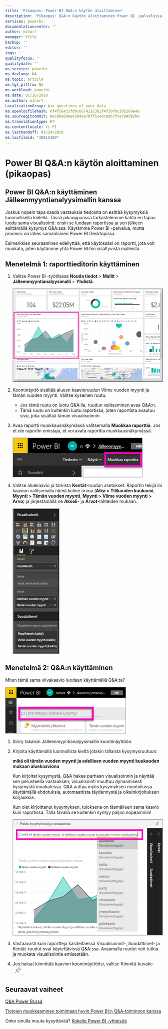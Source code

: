 ```yaml
---
title: 'Pikaopas: Power BI Q&A:n käytön aloittaminen'
description: 'Pikaopas: Q&A:n käytön aloittaminen Power BI -palvelussa, esimerkkinä Jälleenmyyntianalyysimalli'
services: powerbi
documentationcenter: ''
author: mihart
manager: kfile
backup: ''
editor: ''
tags: ''
qualityfocus: ''
qualitydate: ''
ms.service: powerbi
ms.devlang: NA
ms.topic: article
ms.tgt_pltfrm: NA
ms.workload: powerbi
ms.date: 01/16/2018
ms.author: mihart
LocalizationGroup: Ask questions of your data
ms.openlocfilehash: 0f4f56431fd0c667411c302f4f30f0c395269e4a
ms.sourcegitcommit: 88c8ba8dee4384ea7bff5cedcad67fce784d92b0
ms.translationtype: HT
ms.contentlocale: fi-FI
ms.lasthandoff: 02/24/2018
ms.locfileid: "30815389"
---
```

# <a name="get-started-with-power-bi-qa-quickstart"></a>Power BI Q&A:n käytön aloittaminen (pikaopas)
## <a name="use-power-bi-qa-with-the-retail-analysis-sample"></a>Power BI Q&A:n käyttäminen Jälleenmyyntianalyysimallin kanssa
Joskus nopein tapa saada vastauksia tiedoista on esittää kysymyksiä luonnollisella kielellä.  Tässä pikaoppaassa tarkastelemme kahta eri tapaa luoda sama visualisointi: ensin se luodaan raportissa ja sen jälkeen esittämällä kysymys Q&A:ssa. Käytämme Power BI -palvelua, mutta prosessi on lähes samanlainen Power BI Desktopissa.

Esimerkkien seuraaminen edellyttää, että käytössäsi on raportti, jota voit muokata, joten käytämme yhtä Power BI:hin sisältyvistä malleista.

## <a name="method-1-using-the-report-editor"></a>Menetelmä 1: raporttieditorin käyttäminen
1. Valitse Power BI -työtilassa **Nouda tiedot** \> **Mallit** \> **Jälleenmyyntianalyysimalli**  >   **Yhdistä**.
   
    ![](media/power-bi-visualization-introduction-to-q-and-a/power-bi-dashboard.png)
2. Koontinäyttö sisältää alueen kaavioruudun Viime vuoden myynti ja tämän vuoden myynti.  Valitse kyseinen ruutu. 
   
   * Jos tämä ruutu on luotu Q&A:lla, ruudun valitseminen avaa Q&A:n. 
   * Tämä ruutu on kuitenkin luotu raportissa, joten raportista avautuu sivu, joka sisältää tämän visualisoinnin.
3. Avaa raportti muokkausnäkymässä valitsemalla **Muokkaa raporttia**.  Jos et ole raportin omistaja, et voi avata raporttia muokkausnäkymässä.
   
    ![](media/power-bi-visualization-introduction-to-q-and-a/power-bi-edit-report.png)
4. Valitse aluekaavio ja tarkista **Kentät**-ruudun asetukset.  Raportin tekijä loi kaavion valitsemalla nämä kolme arvoa (**Aika > Tilikauden kuukausi**, **Myynti > Tämän vuoden myynti**, **Myynti > Viime vuoden myynti > Arvo**) ja järjestämällä ne **Akseli**- ja **Arvot**-lähteiden mukaan.
   
    ![](media/power-bi-visualization-introduction-to-q-and-a/gnatutorial_3-new.png)

## <a name="method-2-using-qa"></a>Menetelmä 2: Q&A:n käyttäminen
Miten tämä sama viivakaavio luodaan käyttämällä Q&A:ta?

![](media/power-bi-visualization-introduction-to-q-and-a/power-bi-qna.png)

1. Siirry takaisin Jälleenmyyntianalyysimallin koontinäyttöön.
2. Kirjoita käyttämällä luonnollista kieltä jotakin tällaista kysymysruutuun:
   
   **mikä oli tämän vuoden myynti ja edellisen vuoden myynti kuukauden mukaan aluekaaviona**
   
   Kun kirjoitat kysymystä, Q&A hakee parhaan visualisoinnin ja näyttää sen perusteella vastauksen; visualisointi muuttuu dynaamisesti kysymystä muokatessa. Q&A auttaa myös kysymyksen muotoilussa käyttämällä ehdotuksia, automaattista täydennystä ja oikeinkirjoituksen korjauksia.
   
   Kun olet kirjoittanut kysymyksen, tuloksena on täsmälleen sama kaavio kuin raportissa.  Tällä tavalla se kuitenkin syntyy paljon nopeammin!
   
   ![](media/power-bi-visualization-introduction-to-q-and-a/powerbi-qna-areachart.png)
3. Vastaavasti kuin raportteja käsiteltäessä Visualisoinnit-, Suodattimet- ja Kentät-ruudut ovat käytettävissä Q&A:ssa.  Avaamalla ruudut voit tutkia ja muokata visualisointia entisestään.
4. Jos haluat kiinnittää kaavion koontinäyttöösi, valitse Kiinnitä-kuvake ![](media/power-bi-visualization-introduction-to-q-and-a/pinnooutline.png).

## <a name="next-steps"></a>Seuraavat vaiheet
[Q&A Power BI:ssä](power-bi-q-and-a.md)

[Tietojen muokkaaminen toimimaan hyvin Power BI:n Q&A-toiminnon kanssa](service-prepare-data-for-q-and-a.md)

Onko sinulla muuta kysyttävää? [Kokeile Power BI -yhteisöä](http://community.powerbi.com/)

